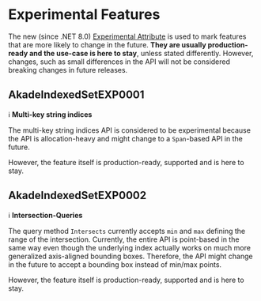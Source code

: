 # Experimental Features

The new (since .NET 8.0) [Experimental Attribute](https://learn.microsoft.com/en-us/dotnet/api/system.diagnostics.codeanalysis.experimentalattribute) is used to mark features that are more likely to change in the future.
**They are usually production-ready and the use-case is here to stay**, unless stated differently. However, changes, such as
small differences in the API will not be considered breaking changes in future releases.

## AkadeIndexedSetEXP0001 
:information_source: **Multi-key string indices**

The multi-key string indices API is considered to be experimental because the API is allocation-heavy and might change to a `Span`-based API in the future.

However, the feature itself is production-ready, supported and is here to stay.

## AkadeIndexedSetEXP0002 
:information_source: **Intersection-Queries**

The query method `Intersects` currently accepts `min` and `max` defining the range of the intersection.
Currently, the entire API is point-based in the same way even though the underlying index actually works
on much more generalized axis-aligned bounding boxes. Therefore, the API might change in the future to accept
a bounding box instead of min/max points.

However, the feature itself is production-ready, supported and is here to stay.
